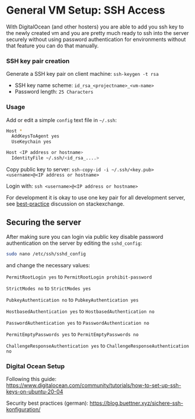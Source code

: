 # General VM Setup: SSH Access

With DigitalOcean (and other hosters) you are able to add you ssh key to the newly created vm 
and you are pretty much ready to ssh into the server securely without using password authentication 
for environments without that feature you can do that manually.

### SSH key pair creation

Generate a SSH key pair on client machine:
`ssh-keygen -t rsa`

- SSH key name scheme: `id_rsa_<projectname>_<vm-name>`
- Password length: `25 Characters`

### Usage

Add or edit a simple `config` text file in `~/.ssh`:
```bash
Host *
  AddKeysToAgent yes
  UseKeychain yes

Host <IP address or hostname>
  IdentityFile ~/.ssh/<id_rsa_....>
```

Copy public key to server:
`ssh-copy-id -i ~/.ssh/<key.pub> <username>@<IP address or hostname>`

Login with:
 `ssh <username>@<IP address or hostname>`

For development it is okay to use one key pair for all development server, see 
[best-practice](https://security.stackexchange.com/questions/40050/best-practice-separate-ssh-key-per-host-and-user-vs-one-ssh-key-for-all-hos) 
discussion on stackexchange.

## Securing the server

After making sure you can login via public key disable password authentication on the server by editing the `sshd_config`:
```bash
sudo nano /etc/ssh/sshd_config
```

and change the necessary values:

`PermitRootLogin yes` to `PermitRootLogin prohibit-password`

`StrictModes no` to `StrictModes yes`

`PubkeyAuthentication no` to `PubkeyAuthentication yes`

`HostbasedAuthentication yes` to `HostbasedAuthentication no`

`PasswordAuthentication yes` to `PasswordAuthentication no`

`PermitEmptyPasswords yes` to `PermitEmptyPasswords no`

`ChallengeResponseAuthentication yes` to `ChallengeResponseAuthentication no`

### Digital Ocean Setup

Following this guide: https://www.digitalocean.com/community/tutorials/how-to-set-up-ssh-keys-on-ubuntu-20-04

Security best practices (german): https://blog.buettner.xyz/sichere-ssh-konfiguration/